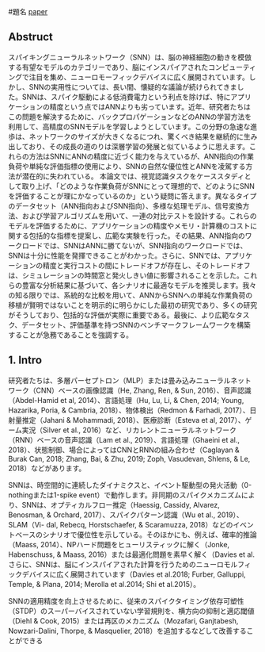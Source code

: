#題名
[paper](https://www.researchgate.net/publication/335940697)

<script type="text/javascript" async src="https://cdnjs.cloudflare.com/ajax/libs/mathjax/2.7.7/MathJax.js?config=TeX-MML-AM_CHTML">
</script>
<script type="text/x-mathjax-config">
 MathJax.Hub.Config({
 tex2jax: {
 inlineMath: [['$', '$'] ],
 displayMath: [ ['$$','$$'], ["\\[","\\]"] ]
 }
 });
</script>
## Abstruct
スパイキングニューラルネットワーク（SNN）は、脳の神経細胞の動きを模倣する有望なモデルのカテゴリーであり、脳にインスパイアされたコンピューティングで注目を集め、ニューロモーフィックデバイスに広く展開されています。しかし、SNNの実用性については、長い間、懐疑的な議論が続けられてきました。SNNは、スパイク駆動による低消費電力という利点を除けば、特にアプリケーションの精度という点ではANNよりも劣っています。近年、研究者たちはこの問題を解決するために、バックプロパゲーションなどのANNの学習方法を利用して、高精度のSNNモデルを学習しようとしています。この分野の急速な進歩は、ネットワークのサイズが大きくなるにつれ、驚くべき結果を継続的に生み出しており、その成長の道のりは深層学習の発展と似ているように思えます。これらの方法はSNNにANNの精度に近づく能力を与えているが、ANN指向の作業負荷や単純な評価指標の使用により、SNNの自然な優位性とANNを凌駕する方法が潜在的に失われている。
本論文では、視覚認識タスクをケーススタディとして取り上げ、「どのような作業負荷がSNNにとって理想的で、どのようにSNNを評価することが理にかなっているのか」という疑問に答えます。異なるタイプのデータセット（ANN指向およびSNN指向）、多様な処理モデル、信号変換方法、および学習アルゴリズムを用いて、一連の対比テストを設計する。これらのモデルを評価するために、アプリケーションの精度やメモリ・計算機のコストに関する包括的な指標を提案し、広範な実験を行った。その結果、ANN指向のワークロードでは、SNNはANNに勝てないが、SNN指向のワークロードでは、SNNは十分に性能を発揮できることがわかった。さらに、SNNでは、アプリケーションの精度と実行コストの間にトレードオフが存在し、そのトレードオフは、シミュレーションの時間窓と発火しきい値に影響されることを示した。これらの豊富な分析結果に基づいて、各シナリオに最適なモデルを推奨します。我々の知る限りでは、系統的な比較を用いて、ANNからSNNへの単純な作業負荷の移植が賢明ではないことを明示的に明らかにした最初の研究であり、多くの研究がそうしており、包括的な評価が実際に重要である。最後に、より広範なタスク、データセット、評価基準を持つSNNのベンチマークフレームワークを構築することが急務であることを強調する。

## 1. Intro
研究者たちは、多層パーセプトロン（MLP）または畳み込みニューラルネットワーク（CNN）ベースの画像認識（He, Zhang, Ren, & Sun, 2016）、音声認識（Abdel-Hamid et al, 2014）、言語処理（Hu, Lu, Li, & Chen, 2014; Young, Hazarika, Poria, & Cambria, 2018）、物体検出（Redmon & Farhadi, 2017）、日射量推定（Jahani & Mohammadi, 2018）、医療診断（Esteva et al, 2017）、ゲーム実況（Silver et al., 2016）など、リカレントニューラルネットワーク（RNN）ベースの音声認識（Lam et al., 2019）、言語処理（Ghaeini et al., 2018）、状態制御、場合によってはCNNとRNNの組み合わせ（Caglayan & Burak Can, 2018; Zhang, Bai, & Zhu, 2019; Zoph, Vasudevan, Shlens, & Le, 2018）などがあります。

SNNは、時空間的に連続したダイナミクスと、イベント駆動型の発火活動（0-nothingまたは1-spike event）で動作します。非同期のスパイクメカニズムにより、SNNは、オプティカルフロー推定（Haessig, Cassidy, Alvarez, Benosman, & Orchard, 2017）、スパイクパターン認識（Wu et al., 2019）、SLAM（Vi- dal, Rebecq, Horstschaefer, & Scaramuzza, 2018）などのイベントベースのシナリオで優位性を示している。そのほかにも、例えば、確率的推論（Maass, 2014）、NPハード問題をヒューリスティックに解く（Jonke, Habenschuss, & Maass, 2016）または最適化問題を素早く解く（Davies et al. さらに、SNNは、脳にインスパイアされた計算を行うためのニューロモルフィックデバイスに広く展開されています（Davies et al.2018; Furber, Galluppi, Temple, & Plana, 2014; Merolla et al.2014; Shi et al.2015）。


SNNの適用精度を向上させるために、従来のスパイクタイミング依存可塑性（STDP）のスーパーバイスされていない学習規則を、横方向の抑制と適応閾値（Diehl & Cook, 2015）または再区のメカニズム（Mozafari, Ganjtabesh, Nowzari-Dalini, Thorpe, & Masquelier, 2018）を追加するなどして改善することができる